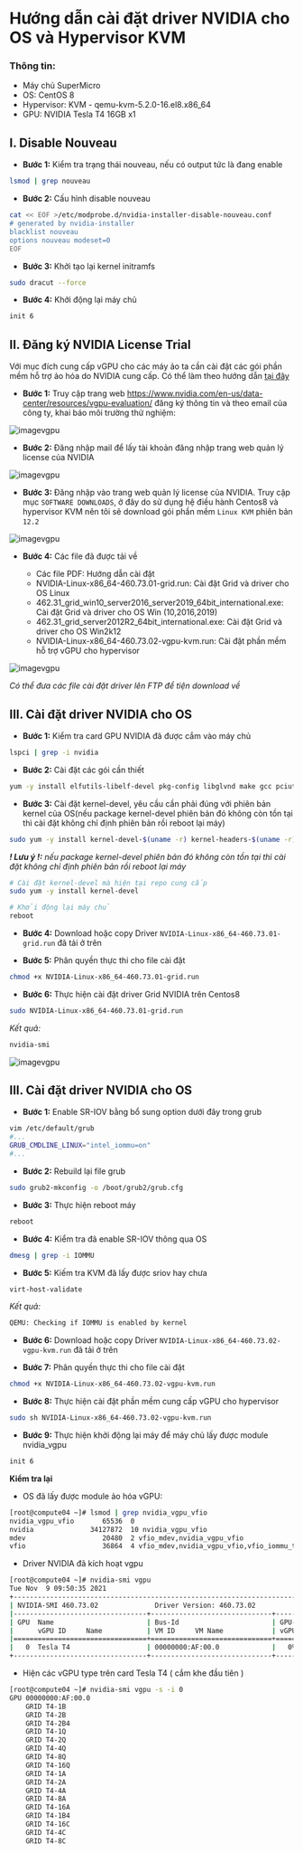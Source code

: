 # Hướng dẫn cài đặt driver NVIDIA cho OS và Hypervisor KVM

### Thông tin:
- Máy chủ SuperMicro
- OS: CentOS 8
- Hypervisor: KVM - qemu-kvm-5.2.0-16.el8.x86_64
- GPU: NVIDIA Tesla T4 16GB x1

## I. Disable Nouveau
- **Bước 1:** Kiểm tra trạng thái nouveau, nếu có output tức là đang enable
```sh
lsmod | grep nouveau
```

- **Bước 2:** Cấu hình disable nouveau
```sh
cat << EOF >/etc/modprobe.d/nvidia-installer-disable-nouveau.conf
# generated by nvidia-installer
blacklist nouveau
options nouveau modeset=0
EOF
```
- **Bước 3:** Khởi tạo lại kernel initramfs
```sh
sudo dracut --force
```
- **Bước 4:** Khởi động lại máy chủ
```sh
init 6
```

## II. Đăng ký NVIDIA License Trial
Với mục đích cung cấp vGPU cho các máy ảo ta cần cài đặt các gói phần mềm hỗ trợ ảo hóa do NVIDIA cung cấp. Có thể làm theo hướng dẫn [tại đây](https://docs.nvidia.com/grid/8.0/grid-software-quick-start-guide/index.html)
- **Bước 1:** Truy cập trang web https://www.nvidia.com/en-us/data-center/resources/vgpu-evaluation/ đăng ký thông tin và theo email của công ty, khai báo môi trường thử nghiệm:

![imagevgpu](../../images/vgpu-driver01.png)

- **Bước 2:** Đăng nhập mail để lấy tài khoản đăng nhập trang web quản lý license của NVIDIA

![imagevgpu](../../images/vgpu-driver02.png)

- **Bước 3:** Đăng nhập vào trang web quản lý license của NVIDIA. Truy cập mục `SOFTWARE DOWNLOADS`, ở đây do sử dụng hệ điều hành Centos8 và hypervisor KVM nên tôi sẽ download gói phần mềm `Linux KVM` phiên bản `12.2`

![imagevgpu](../../images/vgpu-driver03.png)

- **Bước 4:** Các file đã được tải về

    - Các file PDF: Hướng dẫn cài đặt 
    - NVIDIA-Linux-x86_64-460.73.01-grid.run: Cài đặt Grid và driver cho OS Linux
    - 462.31_grid_win10_server2016_server2019_64bit_international.exe: Cài đặt Grid và driver cho OS Win (10,2016,2019)
    - 462.31_grid_server2012R2_64bit_international.exe: Cài đặt Grid và driver cho OS Win2k12
    - NVIDIA-Linux-x86_64-460.73.02-vgpu-kvm.run: Cài đặt phần mềm hỗ trợ vGPU cho hypervisor

![imagevgpu](../../images/vgpu-driver04.png)

*Có thể đưa các file cài đặt driver lên FTP để tiện download về*

## III. Cài đặt driver NVIDIA cho OS

- **Bước 1:** Kiểm tra card GPU NVIDIA đã được cắm vào máy chủ
```sh
lspci | grep -i nvidia
```
- **Bước 2:** Cài đặt các gói cần thiết
```sh
yum -y install elfutils-libelf-devel pkg-config libglvnd make gcc pciutils
```
- **Bước 3:** Cài đặt kernel-devel, yêu cầu cần phải đúng với phiên bản kernel của OS(nếu package kernel-devel phiên bản đó không còn tồn tại thì cài đặt không chỉ định phiên bản rồi reboot lại máy)
```sh
sudo yum -y install kernel-devel-$(uname -r) kernel-headers-$(uname -r)
```
***! Lưu ý !:*** *nếu package kernel-devel phiên bản đó không còn tồn tại thì cài đặt không chỉ định phiên bản rồi reboot lại máy*
```sh
# Cài đặt kernel-devel mà hiện tại repo cung cấp
sudo yum -y install kernel-devel

# Khởi động lại máy chủ
reboot
```
- **Bước 4:** Download hoặc copy Driver `NVIDIA-Linux-x86_64-460.73.01-grid.run` đã tải ở trên

- **Bước 5:** Phân quyền thực thi cho file cài đặt
```sh
chmod +x NVIDIA-Linux-x86_64-460.73.01-grid.run
```

- **Bước 6:** Thực hiện cài đặt driver Grid NVIDIA trên Centos8
```sh
sudo NVIDIA-Linux-x86_64-460.73.01-grid.run
```

*Kết quả:*
```sh
nvidia-smi
```
![imagevgpu](../../images/vgpu-driver05.png)



## III. Cài đặt driver NVIDIA cho OS

- **Bước 1:** Enable SR-IOV bằng bổ sung option dưới đây trong grub
```sh
vim /etc/default/grub
#...
GRUB_CMDLINE_LINUX="intel_iommu=on"
#...
```
- **Bước 2:** Rebuild lại file grub 
```sh
sudo grub2-mkconfig -o /boot/grub2/grub.cfg
```
- **Bước 3:** Thực hiện reboot máy 
```sh
reboot
```
- **Bước 4:** Kiểm tra đã enable SR-IOV thông qua OS
```sh
dmesg | grep -i IOMMU
```
- **Bước 5:** Kiếm tra KVM đã lấy được sriov hay chưa
```sh
virt-host-validate
```
*Kết quả:*
```sh
QEMU: Checking if IOMMU is enabled by kernel                               : PASS
```
- **Bước 6:** Download hoặc copy Driver `NVIDIA-Linux-x86_64-460.73.02-vgpu-kvm.run` đã tải ở trên

- **Bước 7:** Phân quyền thực thi cho file cài đặt
```sh
chmod +x NVIDIA-Linux-x86_64-460.73.02-vgpu-kvm.run
```

- **Bước 8:** Thực hiện cài đặt phần mềm cung cấp vGPU cho hypervisor
```sh
sudo sh NVIDIA-Linux-x86_64-460.73.02-vgpu-kvm.run
```

- **Bước 9:** Thực hiện khởi động lại máy để máy chủ lấy được module nvidia_vgpu
```sh
init 6
```

**Kiểm tra lại**
- OS đã lấy được module ảo hóa vGPU:
```sh
[root@compute04 ~]# lsmod | grep nvidia_vgpu_vfio
nvidia_vgpu_vfio       65536  0
nvidia              34127872  10 nvidia_vgpu_vfio
mdev                   20480  2 vfio_mdev,nvidia_vgpu_vfio
vfio                   36864  4 vfio_mdev,nvidia_vgpu_vfio,vfio_iommu_type1,vfio_pci
```

- Driver NVIDIA đã kích hoạt vgpu
```sh
[root@compute04 ~]# nvidia-smi vgpu
Tue Nov  9 09:50:35 2021
+-----------------------------------------------------------------------------+
| NVIDIA-SMI 460.73.02              Driver Version: 460.73.02                 |
|---------------------------------+------------------------------+------------+
| GPU  Name                       | Bus-Id                       | GPU-Util   |
|      vGPU ID     Name           | VM ID     VM Name            | vGPU-Util  |
|=================================+==============================+============|
|   0  Tesla T4                   | 00000000:AF:00.0             |   0%       |
+---------------------------------+------------------------------+------------+
```

- Hiện các vGPU type trên card Tesla T4 ( cắm khe đầu tiên )
```sh
[root@compute04 ~]# nvidia-smi vgpu -s -i 0
GPU 00000000:AF:00.0
    GRID T4-1B
    GRID T4-2B
    GRID T4-2B4
    GRID T4-1Q
    GRID T4-2Q
    GRID T4-4Q
    GRID T4-8Q
    GRID T4-16Q
    GRID T4-1A
    GRID T4-2A
    GRID T4-4A
    GRID T4-8A
    GRID T4-16A
    GRID T4-1B4
    GRID T4-16C
    GRID T4-4C
    GRID T4-8C
```